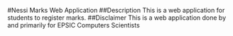 #Nessi
Marks Web Application
##Description
This is a web application for students to register marks.
##Disclaimer
This is a web application done by and primarily for EPSIC Computers Scientists
